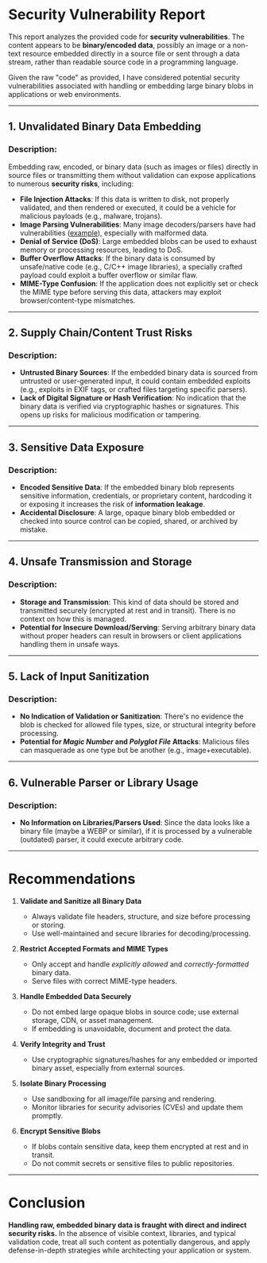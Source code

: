 # Security Vulnerability Report

This report analyzes the provided code for **security vulnerabilities**. The content appears to be **binary/encoded data**, possibly an image or a non-text resource embedded directly in a source file or sent through a data stream, rather than readable source code in a programming language.

Given the raw "code" as provided, I have considered potential security vulnerabilities associated with handling or embedding large binary blobs in applications or web environments.

---

## 1. **Unvalidated Binary Data Embedding**

### Description:

Embedding raw, encoded, or binary data (such as images or files) directly in source files or transmitting them without validation can expose applications to numerous **security risks**, including:

- **File Injection Attacks**: If this data is written to disk, not properly validated, and then rendered or executed, it could be a vehicle for malicious payloads (e.g., malware, trojans).
- **Image Parsing Vulnerabilities**: Many image decoders/parsers have had vulnerabilities ([example](https://cve.mitre.org/cgi-bin/cvekey.cgi?keyword=image+parsing)), especially with malformed data.
- **Denial of Service (DoS)**: Large embedded blobs can be used to exhaust memory or processing resources, leading to DoS.
- **Buffer Overflow Attacks**: If the binary data is consumed by unsafe/native code (e.g., C/C++ image libraries), a specially crafted payload could exploit a buffer overflow or similar flaw.
- **MIME-Type Confusion**: If the application does not explicitly set or check the MIME type before serving this data, attackers may exploit browser/content-type mismatches.

---

## 2. **Supply Chain/Content Trust Risks**

### Description:

- **Untrusted Binary Sources**: If the embedded binary data is sourced from untrusted or user-generated input, it could contain embedded exploits (e.g., exploits in EXIF tags, or crafted files targeting specific parsers).
- **Lack of Digital Signature or Hash Verification**: No indication that the binary data is verified via cryptographic hashes or signatures. This opens up risks for malicious modification or tampering.

---

## 3. **Sensitive Data Exposure**

### Description:

- **Encoded Sensitive Data**: If the embedded binary blob represents sensitive information, credentials, or proprietary content, hardcoding it or exposing it increases the risk of **information leakage**.
- **Accidental Disclosure**: A large, opaque binary blob embedded or checked into source control can be copied, shared, or archived by mistake.

---

## 4. **Unsafe Transmission and Storage**

### Description:

- **Storage and Transmission**: This kind of data should be stored and transmitted securely (encrypted at rest and in transit). There is no context on how this is managed.
- **Potential for Insecure Download/Serving**: Serving arbitrary binary data without proper headers can result in browsers or client applications handling them in unsafe ways.

---

## 5. **Lack of Input Sanitization**

### Description:

- **No Indication of Validation or Sanitization**: There's no evidence the blob is checked for allowed file types, size, or structural integrity before processing.
- **Potential for *Magic Number* and *Polyglot File* Attacks**: Malicious files can masquerade as one type but be another (e.g., image+executable).

---

## 6. **Vulnerable Parser or Library Usage**

### Description:

- **No Information on Libraries/Parsers Used**: Since the data looks like a binary file (maybe a WEBP or similar), if it is processed by a vulnerable (outdated) parser, it could execute arbitrary code.

---

# Recommendations

1. **Validate and Sanitize all Binary Data**
   - Always validate file headers, structure, and size before processing or storing.
   - Use well-maintained and secure libraries for decoding/processing.

2. **Restrict Accepted Formats and MIME Types**
   - Only accept and handle *explicitly allowed* and *correctly-formatted* binary data.
   - Serve files with correct MIME-type headers.

3. **Handle Embedded Data Securely**
   - Do not embed large opaque blobs in source code; use external storage, CDN, or asset management.
   - If embedding is unavoidable, document and protect the data.

4. **Verify Integrity and Trust**
   - Use cryptographic signatures/hashes for any embedded or imported binary asset, especially from external sources.

5. **Isolate Binary Processing**
   - Use sandboxing for all image/file parsing and rendering.
   - Monitor libraries for security advisories (CVEs) and update them promptly.

6. **Encrypt Sensitive Blobs**
   - If blobs contain sensitive data, keep them encrypted at rest and in transit.
   - Do not commit secrets or sensitive files to public repositories.

---

# Conclusion

**Handling raw, embedded binary data is fraught with direct and indirect security risks.** In the absence of visible context, libraries, and typical validation code, treat all such content as potentially dangerous, and apply defense-in-depth strategies while architecting your application or system.